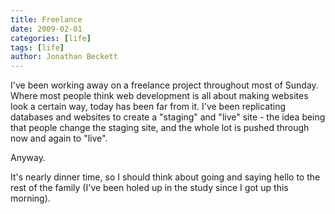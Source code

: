 ```yaml
---
title: Freelance
date: 2009-02-01
categories: [life]
tags: [life]
author: Jonathan Beckett
---
```


I've been working away on a freelance project throughout most of Sunday. Where most people think web development is all about making websites look a certain way, today has been far from it. I've been replicating databases and websites to create a "staging" and "live" site - the idea being that people change the staging site, and the whole lot is pushed through now and again to "live".

Anyway.

It's nearly dinner time, so I should think about going and saying hello to the rest of the family (I've been holed up in the study since I got up this morning).